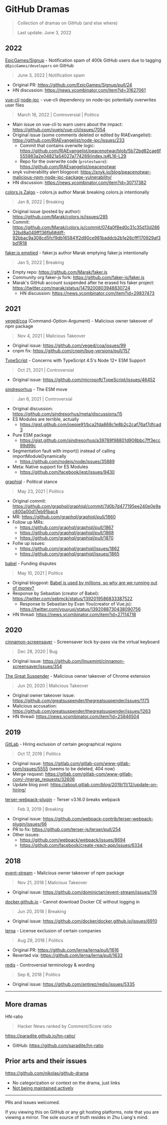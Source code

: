 # GitHub Dramas

> Collection of dramas on GitHub (and else where)
> 
> Last update: June 3, 2022

## 2022

[EpicGames/Signup](https://github.com/EpicGames/Signup) - Notification spam of 400k GitHub users due to tagging `@EpicGames/developers` on GitHub

> June 3, 2022 | Notification spam
* Original PR: https://github.com/EpicGames/Signup/pull/24
* HN discussion: https://news.ycombinator.com/item?id=31627061

[vue-cli](https://github.com/vuejs/vue-cli) [node-ipc](https://github.com/RIAEvangelist/node-ipc) - vue-cli dependency on node-ipc potentially overwrites user files
> March 16, 2022 | Controversial | Politics
* Main issue on vue-cli to warn users about the impact: https://github.com/vuejs/vue-cli/issues/7054
* Original issue (some comments deleted or edited by RIAEvangelist): https://github.com/RIAEvangelist/node-ipc/issues/233
  * Commit that contains overwite logic: https://github.com/RIAEvangelist/peacenotwar/blob/5b72bd82cae6f555983a2e04821a54027a774269/index.js#L16-L29
  * Repo for the overwrite code (`protestware`): https://github.com/RIAEvangelist/peacenotwar
* snyk vulnerability alert blogpost: https://snyk.io/blog/peacenotwar-malicious-npm-node-ipc-package-vulnerability/
* HN discussion: https://news.ycombinator.com/item?id=30717382

[colors.js Zalgo](https://github.com/Marak/colors.js) - colors.js author Marak breaking colors.js intentionally

> Jan 8, 2022 | Breaking
* Original issue (posted by author): https://github.com/Marak/colors.js/issues/285
* Commit: https://github.com/Marak/colors.js/commit/074a0f8ed0c31c35d13d28632bd8a049ff136fb6#diff-92bbac9a308cd5fcf9db165841f2d90ce981baddcb2b1e26cfff170929af3bd1R18

[faker.js emptied](https://github.com/Marak/faker.js) - faker.js author Marak emptying faker.js intentionally

> Jan 5, 2022 | Breaking
* Empty repo: https://github.com/Marak/faker.js
* Community org faker-js fork: https://github.com/faker-js/faker.js
* Marak's GitHub account suspended after he erased his faker project: https://twitter.com/marak/status/1479200803948830724
  * HN discussion: https://news.ycombinator.com/item?id=29837473

## 2021

[veged/coa](https://github.com/veged/coa) (Command-Option-Argument) - Malicious owner takeover of npm package

> Nov 4, 2021 | Malicious Takeover
* Original issue: https://github.com/veged/coa/issues/99
* cnpm fix: https://github.com/cnpm/bug-versions/pull/157

[TypeScript](https://github.com/microsoft/TypeScript) - Concerns with TypeScript 4.5's Node 12+ ESM Support
> Oct 21, 2021 | Controversial
* Original issue: https://github.com/microsoft/TypeScript/issues/46452

[sindresorhus](https://github.com/sindresorhus/) - The ESM move

> Jan 6, 2021 | Controversial
* Original discussion: https://github.com/sindresorhus/meta/discussions/15
* ES Modules are terrible, actually
  * https://gist.github.com/joepie91/bca2fda868c1e8b2c2caf76af7dfcad3
* Pure ESM package
  * https://gist.github.com/sindresorhus/a39789f98801d908bbc7ff3ecc99d99c
* Segmentation fault with import() instead of calling importModuleDynamically
  * https://github.com/nodejs/node/issues/35889
* Meta: Native support for ES Modules
  * https://github.com/facebook/jest/issues/9430

[graphiql](https://github.com/graphql/graphiql) - Political stance

> May 23, 2021 | Politics
* Original commit: https://github.com/graphql/graphiql/commit/7d0b7d477195ee240e0e9ac800a00d17eb91bac4
 * MR: https://github.com/graphql/graphiql/pull/1860
 * Follow up MRs:
   * https://github.com/graphql/graphiql/pull/1867
   * https://github.com/graphql/graphiql/pull/1868
   * https://github.com/graphql/graphiql/pull/1870
 * Follw up issues:
   * https://github.com/graphql/graphiql/issues/1862
   * https://github.com/graphql/graphiql/issues/1865

[babel](https://github.com/babel/babel) - Funding disputes

> May 10, 2021 | Politics
* Original blogpost: [Babel is used by millions, so why are we running out of money?](https://babeljs.io/blog/2021/05/10/funding-update.html)
* Response by Sebastian (creator of Babel): https://twitter.com/sebmck/status/1392019586833387522
  * Response to Sebastian by Evan You(creator of Vue.js): https://twitter.com/youyuxi/status/1392088730438090756
* HN thread: https://news.ycombinator.com/item?id=27114718

## 2020

[cinnamon-screensaver](https://github.com/linuxmint/cinnamon-screensaver) - Screensaver lock by-pass via the virtual keyboard

> Dec 28, 2020 | Bug
* Original issue: https://github.com/linuxmint/cinnamon-screensaver/issues/354

[The Great Suspender](https://github.com/greatsuspender/thegreatsuspender) - Malicious owner takeover of Chrome extension

> Jun 20, 2020 | Malicious Takeover
* Original owner takeover issue: https://github.com/greatsuspender/thegreatsuspender/issues/1175
* Malicious accusation: https://github.com/greatsuspender/thegreatsuspender/issues/1263
* HN thread: https://news.ycombinator.com/item?id=25846504

## 2019

[GitLab](https://gitlab.com/gitlab-com/www-gitlab-com) - Hiring exclusion of certain geographical regions

> Oct 17, 2019 | Politics
* Original issue: https://gitlab.com/gitlab-com/www-gitlab-com/issues/5555 (seems to be deleted, 404 now)
* Merge request: https://gitlab.com/gitlab-com/www-gitlab-com/-/merge_requests/32606
* Update blog post: https://about.gitlab.com/blog/2019/11/12/update-on-hiring/

[terser-webpack-plugin](https://github.com/webpack-contrib/terser-webpack-plugin) - Terser v3.16.0 breaks webpack

> Feb 3, 2019 | Breaking
* Original issue: https://github.com/webpack-contrib/terser-webpack-plugin/issues/66
* PR to fix: https://github.com/terser-js/terser/pull/254
* Other issues:
  * https://github.com/webpack/webpack/issues/8694
  * https://github.com/facebook/create-react-app/issues/6334

## 2018

[event-stream](https://github.com/dominictarr/event-stream) - Malicious owner takeover of npm package

> Nov 21, 2018 | Malicious Takeover
* Original issue: https://github.com/dominictarr/event-stream/issues/116

[docker.github.io](https://github.com/docker/docker.github.io) - Cannot download Docker CE without logging in

> Jun 20, 2018 | Breaking
* Original issue: https://github.com/docker/docker.github.io/issues/6910

[lerna](https://github.com/lerna/lerna) - License exclusion of certain companies

> Aug 29, 2018 | Politics
* Original PR: https://github.com/lerna/lerna/pull/1616
* Reverted via: https://github.com/lerna/lerna/pull/1633

[redis](https://github.com/antirez/redis) - Controversial terminology & wording

> Sep 8, 2018 | Politics
* Original issue: https://github.com/antirez/redis/issues/5335

---

## More dramas

HN-ratio
> Hacker News ranked by Comment/Score ratio

https://paradite.github.io/hn-ratio/
* GitHub: https://github.com/paradite/hn-ratio

## Prior arts and their issues

https://github.com/nikolas/github-drama
* No categorization or context on the drama, just links
* [Not being maintained actively](https://github.com/nikolas/github-drama/pulls)

---

PRs and issues welcomed.

If you viewing this on GitHub or any git hosting platforms, note that you are viewing a mirror. The sole source of truth resides in Zhu Liang's mind.
